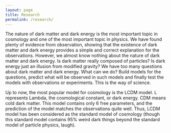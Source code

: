 ```yaml
---
layout: page
title: Research
permalink: /research/
---
```


The nature of dark matter and dark energy is the most important topic in cosmology and one of the most important topic in physics. We have found plenty of evidence from observation, showing that the existence of dark matter and dark energy provides a simple and correct explanation for the observations. However, we almost know nothing about the nature of dark matter and dark energy. Is dark matter really composed of particles? Is dark energy just an illusion from modified gravity? We have too many questions about dark matter and dark energy. What can we do? Build models for the questions, predict what will be observed in such models and finally test the models with observations or experiments. This is the way of science.

Up to now, the most popular model for cosmology is the LCDM model. L represents Lambda, the cosmological constant, or dark energy. CDM means cold dark matter. This model contains only 6 free parameters, and the prediction of the model matches the observations quite well. Thus, LCDM model has been considered as the standard model of cosmology (though this standard model contains 95% weird dark things beyond the standard model of particle physics, laugh).



